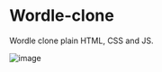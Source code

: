# Wordle-clone
Wordle clone plain HTML, CSS and JS.

![image](https://user-images.githubusercontent.com/25883182/153722318-3e129b27-9741-4519-9728-b05870ee5e59.png)
